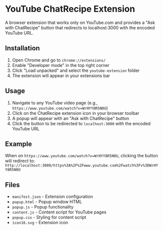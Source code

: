 # YouTube ChatRecipe Extension

A browser extension that works only on YouTube.com and provides a "Ask with ChatRecipe" button that redirects to
localhost:3000 with the encoded YouTube URL.

## Installation

1. Open Chrome and go to `chrome://extensions/`
2. Enable "Developer mode" in the top right corner
3. Click "Load unpacked" and select the `youtube-extension` folder
4. The extension will appear in your extensions bar

## Usage

1. Navigate to any YouTube video page (e.g., `https://www.youtube.com/watch?v=WrHYY8R5N0U`)
2. Click on the ChatRecipe extension icon in your browser toolbar
3. A popup will appear with an "Ask with ChatRecipe" button
4. Click the button to be redirected to `localhost:3000` with the encoded YouTube URL

## Example

When on `https://www.youtube.com/watch?v=WrHYY8R5N0U`, clicking the button will redirect to:
`http://localhost:3000/https%3A%2F%2Fwww.youtube.com%2Fwatch%3Fv%3DWrHYY8R5N0U`

## Files

- `manifest.json` - Extension configuration
- `popup.html` - Popup window HTML
- `popup.js` - Popup functionality
- `content.js` - Content script for YouTube pages
- `popup.css` - Styling for content script
- `icon16.svg` - Extension icon